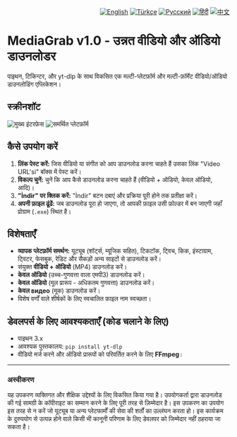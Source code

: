 <p align="right">
<a href="README.md"><img src="https://flagcdn.com/w20/gb.png" alt="English"></a>
<a href="README.tr.md"><img src="https://flagcdn.com/w20/tr.png" alt="Türkçe"></a>
<a href="README.ru.md"><img src="https://flagcdn.com/w20/ru.png" alt="Русский"></a>
<a href="README.hi.md"><img src="https://flagcdn.com/w20/in.png" alt="हिंदी"></a>
<a href="README.zh.md"><img src="https://flagcdn.com/w20/cn.png" alt="中文"></a>
</p>

# MediaGrab v1.0 - उन्नत वीडियो और ऑडियो डाउनलोडर

पाइथन, टिकिन्टर, और yt-dlp के साथ विकसित एक मल्टी-प्लेटफ़ॉर्म और मल्टी-फ़ॉर्मेट वीडियो/ऑडियो डाउनलोडिंग एप्लिकेशन।

## स्क्रीनशॉट
![मुख्य इंटरफ़ेस](https://i.imgur.com/rYopdt1.png)
![समर्थित प्लेटफ़ॉर्म](https://i.imgur.com/4uzInzr.png)

## कैसे उपयोग करें

1.  **लिंक पेस्ट करें:** जिस वीडियो या संगीत को आप डाउनलोड करना चाहते हैं उसका लिंक "Video URL'si" बॉक्स में पेस्ट करें।
2.  **विकल्प चुनें:** चुनें कि आप कैसे डाउनलोड करना चाहते हैं (वीडियो + ऑडियो, केवल ऑडियो, आदि)।
3.  **"İndir" पर क्लिक करें:** "İndir" बटन दबाएं और प्रक्रिया पूरी होने तक प्रतीक्षा करें।
4.  **अपनी फ़ाइल ढूंढें:** जब डाउनलोड पूरा हो जाएगा, तो आपकी फ़ाइल उसी फ़ोल्डर में बन जाएगी जहाँ प्रोग्राम (`.exe`) स्थित है।

## विशेषताएँ

-   **व्यापक प्लेटफ़ॉर्म समर्थन:** यूट्यूब (शॉर्ट्स, म्यूजिक सहित), टिकटॉक, ट्विच, किक, इंस्टाग्राम, ट्विटर, फेसबुक, रेडिट और सैकड़ों अन्य साइटों से डाउनलोड करें।
-   संयुक्त **वीडियो + ऑडियो** (MP4) डाउनलोड करें।
-   **केवल ऑडियो** (उच्च-गुणवत्ता वाला एमपी3) डाउनलोड करें।
-   **केवल ऑडियो** (मूल प्रारूप - अधिकतम गुणवत्ता) डाउनलोड करें।
-   **केवल видео** (मूक) डाउनलोड करें।
-   विशेष वर्णों वाले शीर्षकों के लिए स्वचालित फ़ाइल नाम स्वच्छता।

## डेवलपर्स के लिए आवश्यकताएँ (कोड चलाने के लिए)

-   पाइथन 3.x
-   आवश्यक पुस्तकालय: `pip install yt-dlp`
-   वीडियो मर्ज करने और ऑडियो प्रारूपों को परिवर्तित करने के लिए **FFmpeg**।

---

### अस्वीकरण

यह उपकरण व्यक्तिगत और शैक्षिक उद्देश्यों के लिए विकसित किया गया है। उपयोगकर्ता द्वारा डाउनलोड की गई सामग्री के कॉपीराइट का सम्मान करने के लिए पूरी तरह से ज़िम्मेदार है। इस उपकरण का उपयोग इस तरह से न करें जो यूट्यूब या अन्य प्लेटफार्मों की सेवा की शर्तों का उल्लंघन करता हो। इस कार्यक्रम के दुरुपयोग से उत्पन्न होने वाले किसी भी कानूनी परिणाम के लिए डेवलपर को जिम्मेदार नहीं ठहराया जा सकता है।